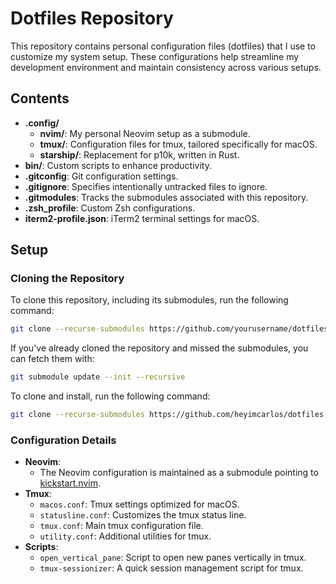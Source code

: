 # Dotfiles Repository

This repository contains personal configuration files (dotfiles) that I use to customize my system setup. These configurations help streamline my development environment and maintain consistency across various setups.

## Contents

- **.config/**
  - **nvim/**: My personal Neovim setup as a submodule.
  - **tmux/**: Configuration files for tmux, tailored specifically for macOS.
  - **starship/**: Replacement for p10k, written in Rust.
- **bin/**: Custom scripts to enhance productivity.
- **.gitconfig**: Git configuration settings.
- **.gitignore**: Specifies intentionally untracked files to ignore.
- **.gitmodules**: Tracks the submodules associated with this repository.
- **.zsh_profile**: Custom Zsh configurations.
- **iterm2-profile.json**: iTerm2 terminal settings for macOS.

## Setup

### Cloning the Repository

To clone this repository, including its submodules, run the following command:

```bash
git clone --recurse-submodules https://github.com/yourusername/dotfiles.git
```

If you've already cloned the repository and missed the submodules, you can fetch them with:

```bash
git submodule update --init --recursive
```

To clone and install, run the following command:

```bash
git clone --recurse-submodules https://github.com/heyimcarlos/dotfiles.git "${XDG_CONFIG_HOME:-$HOME}"
```

### Configuration Details

- **Neovim**:
  - The Neovim configuration is maintained as a submodule pointing to [kickstart.nvim](https://github.com/heyimcarlos/kickstart.nvim).
- **Tmux**:
  - `macos.conf`: Tmux settings optimized for macOS.
  - `statusline.conf`: Customizes the tmux status line.
  - `tmux.conf`: Main tmux configuration file.
  - `utility.conf`: Additional utilities for tmux.
- **Scripts**:
  - `open_vertical_pane`: Script to open new panes vertically in tmux.
  - `tmux-sessionizer`: A quick session management script for tmux.
